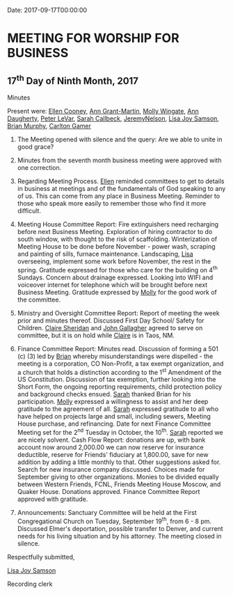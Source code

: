 Date: 2017-09-17T00:00:00

[AnnDaugherty]: /Friends/AnnDaugherty
[AnnGrantMartin]: /Friends/AnnGrantMartin
[AustinHawk]: /Friends/AustinHawk
[BarbCromwell]: /Friends/BarbCromwell
[BrianMurphy]: /Friends/BrianMurphy
[BrianSojourner]: /Friends/BrianSojourner
[BriannaHawk]: /Friends/BriannaHawk
[CarltonGamer]: /Friends/CarltonGamer
[ClaireSheridan]: /Friends/ClaireSheridan
[ConstanceGale]: /Friends/ConstanceGale
[ChrisParadise]: /Friends/ChrisParadise
[EllenCooney]: /Friends/EllenCooney
[HollyGrasso]: /Friends/HollyGrasso
[JeremyNelson]: /Friends/JeremyNelson
[JohnGallagher]: /Friends/JohnGallagher
[JonathanMcFee]: /Friends/JonathanMcFee
[JohnRobey]: /Friends/JohnRobey
[JudithMcKay]: /Friends/JudithMcKay
[LindaSegar]: /Friends/LindaSegar
[LisaJoySamson]: /Friends/LisaJoySamson
[LisaLister]: /Friends/LisaLister
[PeterLeVar]: /Friends/PeterLeVar
[JuliaRotenValdez]: /Friends/JuliaRotenValdez
[KenMcKay]: /Friends/KenMcKay
[KelseyKennedy]: /Friends/KelseyKennedy
[MelissaVuto]: /Friends/MelissaVuto
[MollyWingate]: /Friends/MollyWingate
[NancyAndrews]: /Friends/NancyAndrews
[PhilFriesen]: /Friends/PhilFriesen
[SarahCallback]: /Friends/SarahCallback
[SherryMacMahon]: /Friends/SherryMacMahon]
[SueLauther]: /Friends/SueLauther
[SueLathrop]: /Friends/SueLathrop

# MEETING FOR WORSHIP FOR BUSINESS

## 17<sup>th</sup> Day of Ninth Month, 2017

Minutes

Present were: [Ellen Cooney][EllenCooney], [Ann Grant-Martin][AnnGrantMartin], 
[Molly Wingate][MollyWingate], [Ann Daugherty][AnnDaugherty], 
[Peter LeVar][PeterLeVar], [Sarah Callbeck][SarahCallback], [JeremyNelson][JeremyNelson], 
[Lisa Joy Samson][LisaJoySamson], [Brian Murphy][BrianMurphy], [Carlton Gamer][CarltonGamer]


1.  The Meeting opened with silence and the query: Are we able to unite
    in good grace?

2.  Minutes from the seventh month business meeting were approved with
    one correction.

3.  Regarding Meeting Process. [Ellen][EllenCooney] reminded committees to get to
    details in business at meetings and of the fundamentals of God
    speaking to any of us. This can come from any place in Business
    Meeting. Reminder to those who speak more easily to remember those
    who find it more difficult.

4.  Meeting House Committee Report: Fire extinguishers need recharging
    before next Business Meeting. Exploration of hiring contractor to do
    south window, with thought to the risk of scaffolding. Winterization
    of Meeting House to be done before November - power wash, scraping
    and painting of sills, furnace maintenance. Landscaping, [Lisa][LisaLister]
    overseeing, implement some work before November, the rest in the
    spring. Gratitude expressed for those who care for the building on
    4<sup>th</sup> Sundays. Concern about drainage expressed. Looking into WIFI
    and voiceover internet for telephone which will be brought before
    next Business Meeting. Gratitude expressed by [Molly][MollyWingate] for the good
    work of the committee.

5.  Ministry and Oversight Committee Report: Report of meeting the week
    prior and minutes thereof. Discussed First Day School/ Safety for
    Children. [Claire Sheridan][ClaireSheridan] and [John Gallagher][JohnGallagher]
    agreed to serve on committee, but it is on hold while [Claire][ClaireSheridan] 
    is in Taos, NM.
    

6.  Finance Committee Report: Minutes read. Discussion of forming a 501
    (c) (3) led by [Brian][BrianMurphy] whereby misunderstandings were dispelled - the
    meeting is a corporation, CO Non-Profit, a tax exempt organization,
    and a church that holds a distinction according to the 1<sup>st</sup>
    Amendment of the US Constitution. Discussion of tax exemption,
    further looking into the Short Form, the ongoing reporting
    requirements, child protection policy and background checks ensued.
    [Sarah][SarahCallback] thanked Brian for his participation. [Molly][MollyWingate] expressed a
    willingness to assist and her deep gratitude to the agreement of
    all. [Sarah][SarahCallback] expressed gratitude to all who have helped on projects
    large and small, including sewers, Meeting House purchase, and
    refinancing. Date for next Finance Committee Meeting set for the
    2<sup>nd</sup> Tuesday in October, the 10<sup>th</sup>. [Sarah][SarahCallback] reported we are nicely
    solvent. Cash Flow Report: donations are up, with bank account now
    around 2,000.00 we can now reserve for insurance deductible, reserve
    for Friends' fiduciary at 1,800.00, save for new addition by adding
    a little monthly to that. Other suggestions asked for. Search for
    new insurance company discussed. Choices made for September giving
    to other organizations. Monies to be divided equally between Western
    Friends, FCNL, Friends Meeting House Moscow, and Quaker House.
    Donations approved. Finance Committee Report approved with
    gratitude.

7.  Announcements: Sanctuary Committee will be held at the First
    Congregational Church on Tuesday, September 19<sup>th</sup>, from 6 - 8 pm.
    Discussed Elmer's deportation, possible transfer to Denver, and
    current needs for his living situation and by his attorney. The
    meeting closed in silence.

Respectfully submitted,

[Lisa Joy Samson][LisaJoySamson]

Recording clerk
